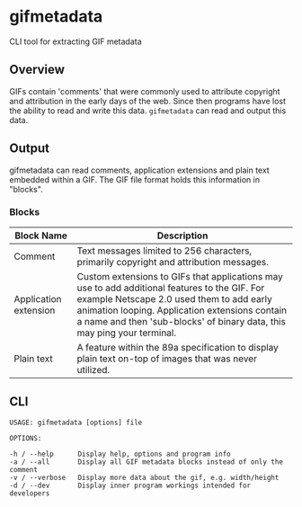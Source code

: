 # gifmetadata

CLI tool for extracting GIF metadata
	
## Overview

GIFs contain 'comments' that were commonly used to attribute copyright and attribution in the early days of the web. Since then programs have lost the ability to read and write this data. `gifmetadata` can read and output this data.

## Output

gifmetadata can read comments, application extensions and plain text embedded within a GIF. The GIF file format holds this information in "blocks".

### Blocks

|Block Name|Description|
|-|-|
|Comment|Text messages limited to 256 characters, primarily copyright and attribution messages.|
|Application extension|Custom extensions to GIFs that applications may use to add additional features to the GIF. For example Netscape 2.0 used them to add early animation looping. Application extensions contain a name and then 'sub-blocks' of binary data, this may ping your terminal.|
|Plain text|A feature within the 89a specification to display plain text on-top of images that was never utilized.|

## CLI

```
USAGE: gifmetadata [options] file

OPTIONS:

-h / --help      Display help, options and program info
-a / --all       Display all GIF metadata blocks instead of only the comment
-v / --verbose   Display more data about the gif, e.g. width/height
-d / --dev       Display inner program workings intended for developers
```